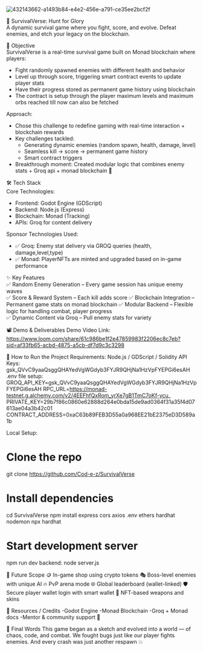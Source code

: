 ![432143662-a1493b84-e4e2-456e-a791-ce35ee2bcf2f](https://github.com/user-attachments/assets/3371da0d-4227-48fb-b302-722c40f51992)

🚀 SurvivalVerse: Hunt for Glory  
A dynamic survival game where you fight, score, and evolve. Defeat enemies, and etch your legacy on the blockchain.


🎯 Objective  
SurvivalVerse is a real-time survival game built on Monad blockchain where players:
- Fight randomly spawned enemies with different health and behavior  
- Level up through score, triggering smart contract events to update player stats  
- Have their progress stored as permanent game history using blockchain
- The contract is setup through the player maximum levels and maximum orbs reached till now can also be fetched


Approach:
- Chose this challenge to redefine gaming with real-time interaction + blockchain rewards
- Key challenges tackled:
  - Generating dynamic enemies (random spawn, health, damage, level)
  - Seamless kill → score → permanent game history
  - Smart contract triggers
- Breakthrough moment: Created modular logic that combines enemy stats  + Groq api + monad blockchain 🎉

🛠 Tech Stack  
 Core Technologies:
 - Frontend: Godot Engine (GDScript)
 - Backend: Node.js (Express)
 - Blockchain: Monad (Tracking)
 - APIs: Groq for content delivery

 Sponsor Technologies Used:
 - ✅ Groq: Enemy stat delivery via GROQ queries (health, damage,level,type)  
 - ✅ Monad: PlayerNFTs are minted and upgraded based on in-game performance
  
✨ Key Features  
✅ Random Enemy Generation – Every game session has unique enemy waves  
✅ Score & Reward System – Each kill adds score
✅ Blockchain Integration – Permanent game stats on monad blockchain 
✅ Modular Backend – Flexible logic for handling combat, player progress  
✅ Dynamic Content via Groq – Pull enemy stats for variety 

📽 Demo & Deliverables
Demo Video Link: https://www.loom.com/share/61c986be1f2e47859983f2206ec8c7eb?sid=af33fb65-acbd-4875-a5cb-df7d9c3c3298



🧪 How to Run the Project
Requirements:
Node.js / GDScript / Solidity
API Keys: 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
.env file setup: 
GROQ_API_KEY=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
RPC_URL=https://monad-testnet.g.alchemy.com/v2/4EEFhfQxRom_yrXe7gB1TmC7oKf-ycu_
PRIVATE_KEY=29b7f86c0860e62888d264e0bda15de9ad0364f31a35f4d07613ae04a3b42c01
CONTRACT_ADDRESS=0xaC63b89FEB3D55a0a968EE21bE2375eD3D589a1b

Local Setup:
# Clone the repo
git clone https://github.com/Cod-e-z/SurvivalVerse

# Install dependencies
cd SurvivalVerse
npm install express cors axios .env ethers hardhat nodemon 
npx hardhat

# Start development server
npm run dev
backend: node server.js

🧬 Future Scope
🪙 In-game shop using crypto tokens
🎭 Boss-level enemies with unique AI
🔥 PvP arena mode
🌐 Global leaderboard (wallet-linked)
🛡 Secure player wallet login with smart wallet
🏹 NFT-based weapons and skins
  
📎 Resources / Credits
 -Godot Engine
 -Monad Blockchain
 -Groq + Monad docs
 -Mentor & community support 🫶

🏁 Final Words
This game began as a sketch and evolved into a world — of chaos, code, and combat.
We fought bugs just like our player fights enemies. And every crash was just another respawn 💥
